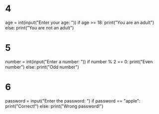 # 4
age = int(input("Enter your age: "))
if age >= 18:
    print("You are an adult")
else:
    print("You are not an adult")

# 5
number = int(input("Enter a number: "))
if number % 2 == 0:
    print("Even number")
else:
    print("Odd number")

# 6
password = input("Enter the password: ")
if password == "apple":
    print("Correct!")
else:
    print("Wrong password!")
